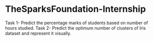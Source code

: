 # TheSparksFoundation-Internship
Task 1- Predict the percentage marks of students based on number of hours studied.
Task 2- Predict the optimum number of clusters of Iris dataset and represent it visually.
